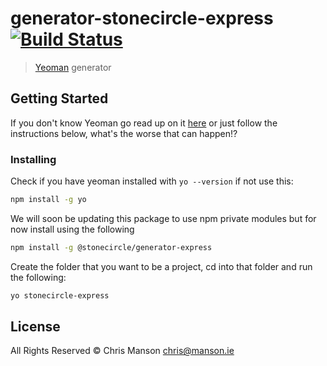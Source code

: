 # generator-stonecircle-express [![Build Status](https://magnum.travis-ci.org/mansona/generator-stonecircle-express.png?branch=master)](https://travis-ci.org/mansona/generator-stonecircle-express)

> [Yeoman](http://yeoman.io) generator


## Getting Started

If you don't know Yeoman go read up on it [here](http://yeoman.io/) or just follow the instructions below, what's the worse that can happen!?


### Installing

Check if you have yeoman installed with `yo --version` if not use this:

```bash
npm install -g yo
```

We will soon be updating this package to use npm private modules but for now install using the following

```bash
npm install -g @stonecircle/generator-express
```

Create the folder that you want to be a project, cd into that folder and run the following: 

```bash
yo stonecircle-express
```

## License

All Rights Reserved © Chris Manson <chris@manson.ie>

